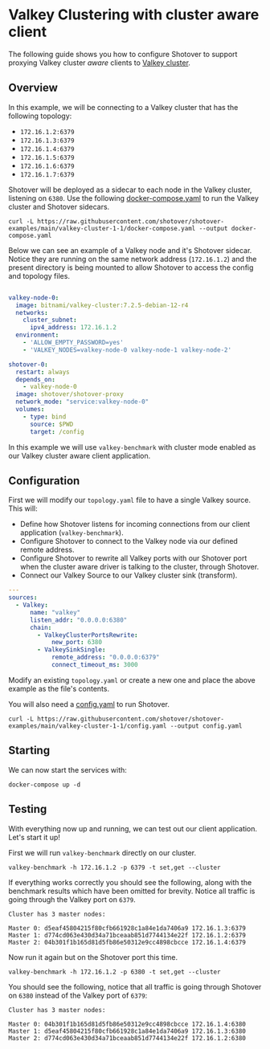 # Valkey Clustering with cluster aware client

The following guide shows you how to configure Shotover to support proxying Valkey cluster *aware* clients to [Valkey cluster](https://valkey.io/topics/cluster-spec).

## Overview

In this example, we will be connecting to a Valkey cluster that has the following topology:

* `172.16.1.2:6379`
* `172.16.1.3:6379`
* `172.16.1.4:6379`
* `172.16.1.5:6379`
* `172.16.1.6:6379`
* `172.16.1.7:6379`

Shotover will be deployed as a sidecar to each node in the Valkey cluster, listening on `6380`. Use the following [docker-compose.yaml](https://github.com/shotover/shotover-examples/blob/main/valkey-cluster-1-1/docker-compose.yaml) to run the Valkey cluster and Shotover sidecars.

```console
curl -L https://raw.githubusercontent.com/shotover/shotover-examples/main/valkey-cluster-1-1/docker-compose.yaml --output docker-compose.yaml
```

Below we can see an example of a Valkey node and it's Shotover sidecar. Notice they are running on the same network address (`172.16.1.2`) and the present directory is being mounted to allow Shotover to access the config and topology files.

```YAML

valkey-node-0:
  image: bitnami/valkey-cluster:7.2.5-debian-12-r4
  networks:
    cluster_subnet:
      ipv4_address: 172.16.1.2
  environment:
    - 'ALLOW_EMPTY_PASSWORD=yes'
    - 'VALKEY_NODES=valkey-node-0 valkey-node-1 valkey-node-2'

shotover-0:
  restart: always
  depends_on:
    - valkey-node-0
  image: shotover/shotover-proxy
  network_mode: "service:valkey-node-0"
  volumes:
    - type: bind
      source: $PWD
      target: /config

```

In this example we will use `valkey-benchmark` with cluster mode enabled as our Valkey cluster aware client application.

## Configuration

First we will modify our `topology.yaml` file to have a single Valkey source. This will:

* Define how Shotover listens for incoming connections from our client application (`valkey-benchmark`).
* Configure Shotover to connect to the Valkey node via our defined remote address.
* Configure Shotover to rewrite all Valkey ports with our Shotover port when the cluster aware driver is talking to the cluster, through Shotover.
* Connect our Valkey Source to our Valkey cluster sink (transform).

```yaml
---
sources:
  - Valkey:
      name: "valkey"
      listen_addr: "0.0.0.0:6380"
      chain:
        - ValkeyClusterPortsRewrite:
            new_port: 6380
        - ValkeySinkSingle:
            remote_address: "0.0.0.0:6379"
            connect_timeout_ms: 3000
```

Modify an existing `topology.yaml` or create a new one and place the above example as the file's contents.

You will also need a [config.yaml](https://raw.githubusercontent.com/shotover/shotover-examples/main/valkey-cluster-1-1/config.yaml) to run Shotover.

```shell
curl -L https://raw.githubusercontent.com/shotover/shotover-examples/main/valkey-cluster-1-1/config.yaml --output config.yaml
```

## Starting

We can now start the services with:

```shell
docker-compose up -d
```

## Testing

With everything now up and running, we can test out our client application. Let's start it up!

First we will run `valkey-benchmark` directly on our cluster.

```console
valkey-benchmark -h 172.16.1.2 -p 6379 -t set,get --cluster 
```

If everything works correctly you should see the following, along with the benchmark results which have been omitted for brevity. Notice all traffic is going through the Valkey port on `6379`.

```console
Cluster has 3 master nodes:

Master 0: d5eaf45804215f80cfb661928c1a84e1da7406a9 172.16.1.3:6379
Master 1: d774cd063e430d34a71bceaab851d7744134e22f 172.16.1.2:6379
Master 2: 04b301f1b165d81d5fb86e50312e9cc4898cbcce 172.16.1.4:6379
```

Now run it again but on the Shotover port this time.

```console
valkey-benchmark -h 172.16.1.2 -p 6380 -t set,get --cluster 
```

You should see the following, notice that all traffic is going through Shotover on `6380` instead of the Valkey port of `6379`:

```console
Cluster has 3 master nodes:

Master 0: 04b301f1b165d81d5fb86e50312e9cc4898cbcce 172.16.1.4:6380
Master 1: d5eaf45804215f80cfb661928c1a84e1da7406a9 172.16.1.3:6380
Master 2: d774cd063e430d34a71bceaab851d7744134e22f 172.16.1.2:6380
```
